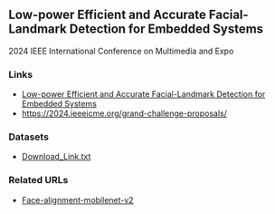 ## Low-power Efficient and Accurate Facial-Landmark Detection for Embedded Systems

2024 IEEE International Conference on Multimedia and Expo



### Links

- [Low-power Efficient and Accurate Facial-Landmark Detection for Embedded Systems](https://aidea-web.tw/topic/b048c9a3-c3bc-4650-9674-f14f4c850f12)
- https://2024.ieeeicme.org/grand-challenge-proposals/


### Datasets

- [Download_Link.txt](https://www.aicreda.com/download/iVSFacialDataset)


### Related URLs

- [Face-alignment-mobilenet-v2](https://github.com/WallZFE/Face-alignment-mobilenet-v2)
